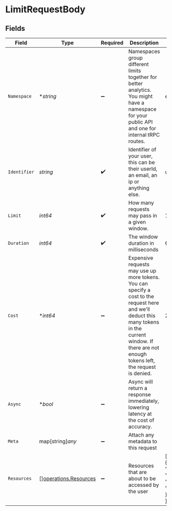 # LimitRequestBody


## Fields

| Field                                                                                                                                                                                                      | Type                                                                                                                                                                                                       | Required                                                                                                                                                                                                   | Description                                                                                                                                                                                                | Example                                                                                                                                                                                                    |
| ---------------------------------------------------------------------------------------------------------------------------------------------------------------------------------------------------------- | ---------------------------------------------------------------------------------------------------------------------------------------------------------------------------------------------------------- | ---------------------------------------------------------------------------------------------------------------------------------------------------------------------------------------------------------- | ---------------------------------------------------------------------------------------------------------------------------------------------------------------------------------------------------------- | ---------------------------------------------------------------------------------------------------------------------------------------------------------------------------------------------------------- |
| `Namespace`                                                                                                                                                                                                | **string*                                                                                                                                                                                                  | :heavy_minus_sign:                                                                                                                                                                                         | Namespaces group different limits together for better analytics. You might have a namespace for your public API and one for internal tRPC routes.                                                          | email.outbound                                                                                                                                                                                             |
| `Identifier`                                                                                                                                                                                               | *string*                                                                                                                                                                                                   | :heavy_check_mark:                                                                                                                                                                                         | Identifier of your user, this can be their userId, an email, an ip or anything else.                                                                                                                       | user_123                                                                                                                                                                                                   |
| `Limit`                                                                                                                                                                                                    | *int64*                                                                                                                                                                                                    | :heavy_check_mark:                                                                                                                                                                                         | How many requests may pass in a given window.                                                                                                                                                              | 10                                                                                                                                                                                                         |
| `Duration`                                                                                                                                                                                                 | *int64*                                                                                                                                                                                                    | :heavy_check_mark:                                                                                                                                                                                         | The window duration in milliseconds                                                                                                                                                                        | 60000                                                                                                                                                                                                      |
| `Cost`                                                                                                                                                                                                     | **int64*                                                                                                                                                                                                   | :heavy_minus_sign:                                                                                                                                                                                         | Expensive requests may use up more tokens. You can specify a cost to the request here and we'll deduct this many tokens in the current window. If there are not enough tokens left, the request is denied. | 2                                                                                                                                                                                                          |
| `Async`                                                                                                                                                                                                    | **bool*                                                                                                                                                                                                    | :heavy_minus_sign:                                                                                                                                                                                         | Async will return a response immediately, lowering latency at the cost of accuracy.                                                                                                                        |                                                                                                                                                                                                            |
| `Meta`                                                                                                                                                                                                     | map[string]*any*                                                                                                                                                                                           | :heavy_minus_sign:                                                                                                                                                                                         | Attach any metadata to this request                                                                                                                                                                        |                                                                                                                                                                                                            |
| `Resources`                                                                                                                                                                                                | [][operations.Resources](../../models/operations/resources.md)                                                                                                                                             | :heavy_minus_sign:                                                                                                                                                                                         | Resources that are about to be accessed by the user                                                                                                                                                        | [<br/>{<br/>"type": "project",<br/>"id": "p_123",<br/>"name": "dub"<br/>}<br/>]                                                                                                                            |